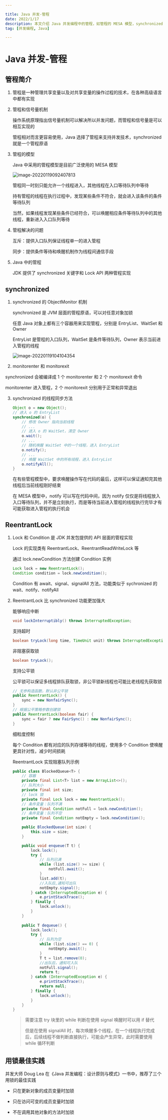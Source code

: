 ```yaml
---

title: Java 并发-管程
date: 2022/1/17
description: 本文介绍 Java 并发编程中的管程，如管程的 MESA 模型，synchronized 的使用，以及 ReentrantLock 和 Condition 的使用
tag: [并发编程, Java]

---
```


# Java 并发-管程

## 管程简介

1. 管程是一种管理共享变量以及对共享变量的操作过程的技术，在各种高级语言中都有实现

2. 管程和信号量机制

   操作系统原理指出信号量机制可以解决所以并发问题，而管程和信号量是可以相互实现的

   管程相对而言更容易使用，Java 选择了管程来支持并发技术，synchronized 就是一个管程原语

3. 管程的模型

   Java 中采用的管程模型是目前广泛使用的 MESA 模型

   ![image-20220119092407813](https://pic-bed.cadeli.top/2022/01/20220119092411059.png)
   
   管程同一时刻只能允许一个线程进入，其他线程在入口等待队列中等待
   
   持有管程的线程在执行过程中，发现某些条件不符合，就会进入该条件的条件等待队列
   
   当然，如果线程发现某些条件已经符合，可以唤醒相应条件等待队列中的其他线程，重新进入入口队列等待

4. 管程解决的问题

   互斥：提供入口队列保证线程单一的进入管程

   同步：提供条件等待和唤醒机制作为线程间通信手段

5. Java 中的管程

   JDK 提供了 synchronized 关键字和 Lock API 两种管程实现

## synchronized

1. synchronized 的 ObjectMonitor 机制

   synchronized 是 JVM 层面的管程原语，可以对任意对象加锁

   任意 Java 对象上都有三个容器用来实现管程，分别是 EntryList、WaitSet 和 Owner

   EntryList 是管程的入口队列，WaitSet 是条件等待队列，Owner 表示当前进入管程的线程

   ![image-20220119104104354](https://pic-bed.cadeli.top/2022/01/20220119104106437.png)

2.  monitorenter 和 monitorexit

   synchronized 会被编译成 1 个 monitorenter 和 2 个 monitorexit 命令

   monitorenter 进入管程，2 个 monitorexit 分别用于正常和异常退出

3. synchronized 的线程同步方法

   ```java
   Object o = new Object();
   // 进入 o 的 EntryList
   synchronized(o) {
       // 修改 Owner 指向当前线程
       // ...
       // 进入 o 的 WaitSet，清空 Owner
       o.wait();
       // ... 
       // 随机唤醒 WaitSet 中的一个线程，进入 EntryList
       o.notify();
       // ...
       // 唤醒 WaitSet 中的所有线程，进入 EntryList
       o.notifyAll();
   }
   ```

   在有些管程模型中，要求唤醒操作写在代码的最后，这样可以保证通知完其他线程后当前线程刚好结束

   在 MESA 模型中，notify 可以写在代码中间，因为 notify 仅仅是将线程放入入口等待队列，并不是立刻执行，而是等待当前进入管程的线程执行完毕才有可能获取进入管程的执行机会

## ReentrantLock

1. Lock 和 Condition 是 JDK 并发包提供的 API 层面的管程实现

   Lock 的实现类有 ReentrantLock、ReentrantReadWriteLock 等

   通过 lock.newCondition 方法创建 Condition 实例

   ```java
   Lock lock = new ReentrantLock();
   Condition condition = lock.newCondition();
   ```

   Condition 有 await、signal、signalAll 方法，功能类似于 sychronized 的 wait、notify、notifyAll

2. ReentrantLock 比 synchronized 功能更加强大

   能够响应中断

   ```java
   void lockInterruptibly() throws InterruptedException;
   ```

   支持超时

   ```java
   boolean tryLock(long time, TimeUnit unit) throws InterruptedException;
   ```

   非阻塞获取锁

   ```java
   boolean tryLock();
   ```

   支持公平锁

   公平锁可以保证多线程排队获取锁，非公平锁新线程也可能比老线程先获取锁

   ```java
   // 无参构造函数，默认非公平锁
   public ReentrantLock() {
       sync = new NonfairSync();
   }
   // 根据公平策略参数创建锁
   public ReentrantLock(boolean fair) {
       sync = fair ? new FairSync() : new NonfairSync();
   }
   ```

   细粒度控制

   每个 Condition 都有对应的队列存储等待的线程，使用多个 Condition 使唤醒更具针对性，减少时间损耗

   ReentrantLock 实现阻塞队列示例

   ```java
   public class BlockedQueue<T> {
       // 容器
       private final List<T> list = new ArrayList<>();
       // 队列大小
       private final int size;
       // lock 锁
       private final Lock lock = new ReentrantLock();
       // 条件变量：队列不满
       private final Condition notFull = lock.newCondition();
       // 条件变量：队列不空
       private final Condition notEmpty = lock.newCondition();
   
       public BlockedQueue(int size) {
           this.size = size;
       }
   
       public void enqueue(T t) {
           lock.lock();
           try {
               // 队列已满
               while (list.size() >= size) {
                   notFull.await();
               }
               list.add(t);
               //入队后,通知可出队
               notEmpty.signal();
           } catch (InterruptedException e) {
               e.printStackTrace();
           } finally {
               lock.unlock();
           }
       }
       
       public T dequeue() {
           lock.lock();
           try {
               // 队列为空
               while (list.size() == 0) {
                   notEmpty.await();
               }
               T t = list.remove(0);
               //出队后，通知可入队
               notFull.signal();
               return t;
           } catch (InterruptedException e) {
               e.printStackTrace();
               return null;
           } finally {
               lock.unlock();
           }
       }
   }
   ```
   
   > 需要注意 try 块里的 while 判断在使用 signal 唤醒时可以用 if 替代
   >
   > 但是在使用 signalAll 时，每次唤醒多个线程，在一个线程执行完成后，后续线程不做判断直接执行，可能会产生异常，此时需要使用 while 循环判断


## 用锁最佳实践

并发大师 Doug Lea 在《Java 并发编程：设计原则与模式》一书中，推荐了三个用锁的最佳实践

- 只在更新对象的成员变量时加锁

- 只在访问可变的成员变量时加锁

- 不在调用其他对象的方法时加锁

